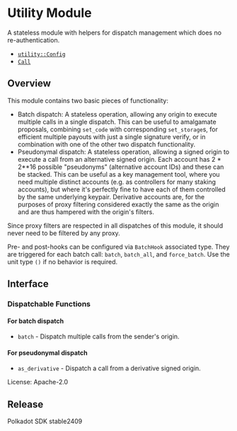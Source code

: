 # Utility Module
A stateless module with helpers for dispatch management which does no re-authentication.

- [`utility::Config`](https://docs.rs/pallet-utility/latest/pallet_utility/pallet/trait.Config.html)
- [`Call`](https://docs.rs/pallet-utility/latest/pallet_utility/pallet/enum.Call.html)

## Overview

This module contains two basic pieces of functionality:
- Batch dispatch: A stateless operation, allowing any origin to execute multiple calls in a
  single dispatch. This can be useful to amalgamate proposals, combining `set_code` with
  corresponding `set_storage`s, for efficient multiple payouts with just a single signature
  verify, or in combination with one of the other two dispatch functionality.
- Pseudonymal dispatch: A stateless operation, allowing a signed origin to execute a call from
  an alternative signed origin. Each account has 2 * 2**16 possible "pseudonyms" (alternative
  account IDs) and these can be stacked. This can be useful as a key management tool, where you
  need multiple distinct accounts (e.g. as controllers for many staking accounts), but where
  it's perfectly fine to have each of them controlled by the same underlying keypair.
  Derivative accounts are, for the purposes of proxy filtering considered exactly the same as
  the origin and are thus hampered with the origin's filters.

Since proxy filters are respected in all dispatches of this module, it should never need to be
filtered by any proxy.

Pre- and post-hooks can be configured via `BatchHook` associated type.
They are triggered for each batch call: `batch`, `batch_all`, and `force_batch`. Use the unit type `()` if no behavior is required.


## Interface

### Dispatchable Functions

#### For batch dispatch
- `batch` - Dispatch multiple calls from the sender's origin.

#### For pseudonymal dispatch
- `as_derivative` - Dispatch a call from a derivative signed origin.

[`Call`]: ./enum.Call.html
[`Config`]: ./trait.Config.html

License: Apache-2.0


## Release

Polkadot SDK stable2409
